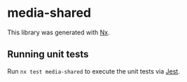 # media-shared

This library was generated with [Nx](https://nx.dev).

## Running unit tests

Run `nx test media-shared` to execute the unit tests via [Jest](https://jestjs.io).
